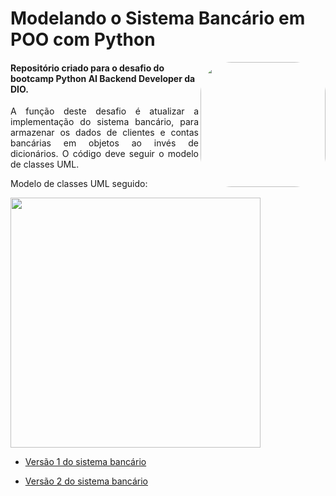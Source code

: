 # Modelando o Sistema Bancário em POO com Python

<img align="right" height="200" style="border-radius:50px;" src="https://hermes.dio.me/tracks/648ef080-6c4b-4e54-bf72-34f62030f350.png">

#### Repositório criado para o desafio do bootcamp Python AI Backend Developer da DIO.


<p align="justify">A função deste desafio é atualizar a implementação do sistema bancário, para armazenar os dados de clientes e contas bancárias em objetos ao invés de dicionários. O código deve seguir o modelo de classes UML.</p>

<p align="justify">Modelo de classes UML seguido:</p>

<img align="center" height="400" src="https://github.com/jubssoares/sistema-bancario-poo-python/assets/104150753/5e381ee5-c91b-4a75-9e3f-ff5224071d0e">


- [Versão 1 do sistema bancário](https://github.com/jubssoares/sistema-bancario-python)

- [Versão 2 do sistema bancário](https://github.com/jubssoares/sistema-bancario-funcoes-python)
